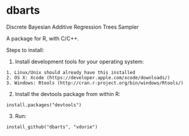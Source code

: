 dbarts
======

Discrete Bayesian Additive Regression Trees Sampler

A package for R, with C/C++.

Steps to install:

  1. Install development tools for your operating system:

    1. Linux/Unix should already have this installed
    2. OS X: Xcode (https://developer.apple.com/xcode/downloads/)
    3. Windows: Rtools (http://cran.r-project.org/bin/windows/Rtools/)

  2. Install the devtools package from within R:

    install.packages("devtools")

  3. Run:

    install_github("dbarts", "vdorie")
